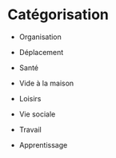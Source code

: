 # Catégorisation

* Organisation

* Déplacement

* Santé
* Vide à la maison

* Loisirs
* Vie sociale
* Travail
* Apprentissage

